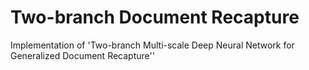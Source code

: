 # Two-branch Document Recapture
 Implementation of 'Two-branch Multi-scale Deep Neural Network for Generalized Document Recapture''
